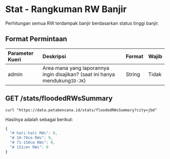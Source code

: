 # Stat - Rangkuman RW Banjir

Perhitungan semua RW terdampak banjir berdasarkan status tinggi banjir.

## Format Permintaan

| Parameter Kueri | Deskripsi | Format | Wajib |
| :--- | :--- | :--- | :--- |
| admin | Area mana yang laporannya ingin disajikan? \(saat ini hanya mendukung`ID-JK`\) | String | Tidak |

## GET /stats/floodedRWsSummary

```text
curl "https://data.petabencana.id/stats/floodedRWsSummary?city=jbd"
```

Hasilnya adalah sebagai berikut:

```javascript
{
  "# hati-hati RWs": 0,
  "# 10-70cm RWs": 9,
  "# 71-150cm RWs": 0,
  "# 151cm+ RWs": 0
}
```

